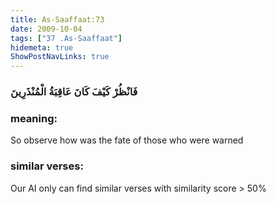 ```yaml
---
title: As-Saaffaat:73
date: 2009-10-04
tags: ["37 .As-Saaffaat"]
hidemeta: true 
ShowPostNavLinks: true 
---
```

### فَانْظُرْ كَيْفَ كَانَ عَاقِبَةُ الْمُنْذَرِينَ
### meaning: 
So observe how was the fate of those who were warned
### similar verses: 

Our AI only can find similar verses with similarity score > 50% 




